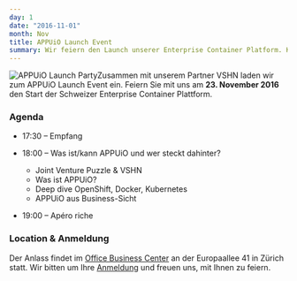 ```yaml
---
day: 1
date: "2016-11-01"
month: Nov
title: APPUiO Launch Event
summary: Wir feiern den Launch unserer Enterprise Container Platform. Kommen Sie vorbei, um mehr über APPUiO zu erfahren oder auch gleich live zu testen.
---
```

![APPUiO Launch Party](/images/APPUiO-Launch.jpg)Zusammen mit unserem Partner VSHN laden wir zum APPUiO Launch Event ein. Feiern Sie mit uns am **23. November 2016** den Start der Schweizer Enterprise Container Plattform.

### Agenda

* 17:30 – Empfang
* 18:00 – Was ist/kann APPUiO und wer steckt dahinter? 
    * Joint Venture Puzzle & VSHN
    * Was ist APPUiO?
    * Deep dive OpenShift, Docker, Kubernetes
    * APPUiO aus Business-Sicht

* 19:00 – Apéro riche
### Location & Anmeldung

Der Anlass findet im [Office Business Center](http://www.obc-suisse.ch/business-center-zuerich-europaallee.html) an der Europaallee 41 in Zürich statt. Wir bitten um Ihre [Anmeldung](https://app.hatchbuck.com/OnlineForm/62995014715) und freuen uns, mit Ihnen zu feiern.


